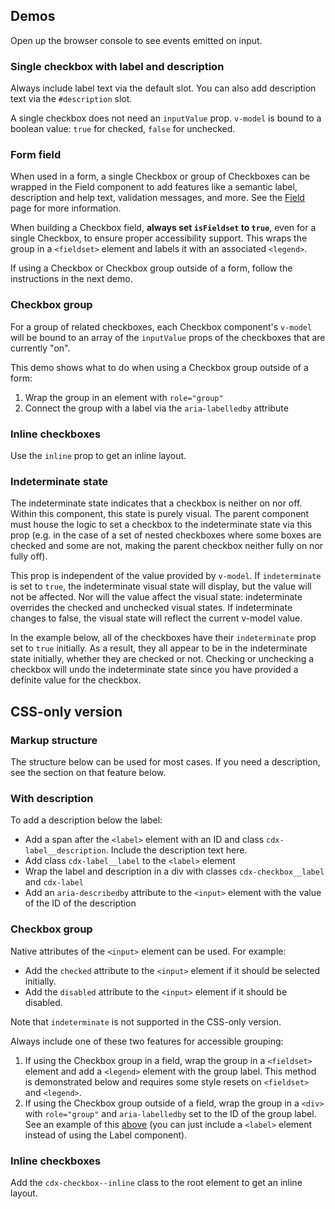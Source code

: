 <script setup>
import CheckboxGroup from '@/../component-demos/checkbox/examples/CheckboxGroup.vue';
import InlineCheckboxes from '@/../component-demos/checkbox/examples/InlineCheckboxes.vue';
import IndeterminateState from '@/../component-demos/checkbox/examples/IndeterminateState.vue';
import CheckboxWithDescription from '@/../component-demos/checkbox/examples/CheckboxWithDescription.vue';
import CheckboxField from '@/../component-demos/checkbox/examples/CheckboxField.vue';
</script>

## Demos

Open up the browser console to see events emitted on input.

### Single checkbox with label and description

Always include label text via the default slot. You can also add description text via the
`#description` slot.

A single checkbox does not need an `inputValue` prop. `v-model` is bound to a
boolean value: `true` for checked, `false` for unchecked.

<cdx-demo-wrapper :force-controls="true">
<template v-slot:demo>
	<checkbox-with-description />
</template>

<template v-slot:code>

:::code-group

<<< @/../component-demos/checkbox/examples/CheckboxWithDescription.vue [NPM]

<<< @/../component-demos/checkbox/examples-mw/CheckboxWithDescription.vue [MediaWiki]

:::

</template>
</cdx-demo-wrapper>


### Form field

When used in a form, a single Checkbox or group of Checkboxes can be wrapped in the Field component
to add features like a semantic label, description and help text, validation messages, and more.
See the [Field](./field.md) page for more information.

When building a Checkbox field, **always set `isFieldset` to `true`**, even for a single Checkbox,
to ensure proper accessibility support. This wraps the group in a `<fieldset>` element and labels it
with an associated `<legend>`.

If using a Checkbox or Checkbox group outside of a form, follow the instructions in the next demo.

<cdx-demo-wrapper :allow-link-styles="true">
<template v-slot:demo>
	<checkbox-field />
</template>

<template v-slot:code>

:::code-group

<<< @/../component-demos/checkbox/examples/CheckboxField.vue [NPM]

<<< @/../component-demos/checkbox/examples-mw/CheckboxField.vue [MediaWiki]

:::

</template>
</cdx-demo-wrapper>

### Checkbox group

For a group of related checkboxes, each Checkbox component's `v-model` will be bound to an array of
the `inputValue` props of the checkboxes that are currently "on".

This demo shows what to do when using a Checkbox group outside of a form:
1. Wrap the group in an element with `role="group"`
2. Connect the group with a label via the `aria-labelledby` attribute

<cdx-demo-wrapper :force-reset="true">
<template v-slot:demo>
	<checkbox-group />
</template>

<template v-slot:code>

:::code-group

<<< @/../component-demos/checkbox/examples/CheckboxGroup.vue [NPM]

<<< @/../component-demos/checkbox/examples-mw/CheckboxGroup.vue [MediaWiki]

:::

</template>
</cdx-demo-wrapper>

### Inline checkboxes

Use the `inline` prop to get an inline layout.

<cdx-demo-wrapper>
<template v-slot:demo>
	<inline-checkboxes />
</template>

<template v-slot:code>

:::code-group

<<< @/../component-demos/checkbox/examples/InlineCheckboxes.vue [NPM]

<<< @/../component-demos/checkbox/examples-mw/InlineCheckboxes.vue [MediaWiki]

:::

</template>
</cdx-demo-wrapper>

### Indeterminate state

The indeterminate state indicates that a checkbox is neither on nor off. Within this component, this
state is purely visual. The parent component must house the logic to set a checkbox to the
indeterminate state via this prop (e.g. in the case of a set of nested checkboxes where some boxes
are checked and some are not, making the parent checkbox neither fully on nor fully off).

This prop is independent of the value provided by `v-model`. If `indeterminate` is set to `true`,
the indeterminate visual state will display, but the value will not be affected. Nor will the value
affect the visual state: indeterminate overrides the checked and unchecked visual states. If
indeterminate changes to false, the visual state will reflect the current v-model value.

In the example below, all of the checkboxes have their `indeterminate` prop set to `true` initially.
As a result, they all appear to be in the indeterminate state initially, whether they are checked or
not. Checking or unchecking a checkbox will undo the indeterminate state since you have provided
a definite value for the checkbox.

<cdx-demo-wrapper :force-reset="true">
<template v-slot:demo>
	<indeterminate-state />
</template>

<template v-slot:code>

:::code-group

<<< @/../component-demos/checkbox/examples/IndeterminateState.vue [NPM]

<<< @/../component-demos/checkbox/examples-mw/IndeterminateState.vue [MediaWiki]

:::

</template>
</cdx-demo-wrapper>

## CSS-only version

### Markup structure

The structure below can be used for most cases. If you need a description, see the section on that
feature below.

<cdx-demo-wrapper>
<template v-slot:demo>
	<span class="cdx-checkbox">
		<input id="checkbox-css-only-1" class="cdx-checkbox__input" type="checkbox">
		<span class="cdx-checkbox__icon"></span>
		<label class="cdx-checkbox__label" for="checkbox-css-only-1">
			Checkbox 1
		</label>
	</span>
</template>
<template v-slot:code>

```html
<span class="cdx-checkbox">
	<!-- <input> element with id, type, and any other necessary attributes.
	The actual input is visually hidden. -->
	<input id="checkbox-css-only-1" class="cdx-checkbox__input" type="checkbox">
	<!-- Empty span that will be styled to look like a checkbox input. -->
	<span class="cdx-checkbox__icon"></span>
	<!-- Label with `for` attribute matching the input's id. -->
	<label class="cdx-checkbox__label" for="checkbox-css-only-1">
		Checkbox 1
	</label>
</span>
```

</template>
</cdx-demo-wrapper>

### With description

To add a description below the label:
- Add a span after the `<label>` element with an ID and class `cdx-label__description`. Include the
  description text here.
- Add class `cdx-label__label` to the `<label>` element
- Wrap the label and description in a div with classes `cdx-checkbox__label` and `cdx-label`
- Add an `aria-describedby` attribute to the `<input>` element with the value of the ID of the
  description

<cdx-demo-wrapper>
<template v-slot:demo>
	<span class="cdx-checkbox">
		<input id="checkbox-description-css-only-1" class="cdx-checkbox__input" type="checkbox" aria-describedby="cdx-description-css-1">
		<span class="cdx-checkbox__icon"></span>
		<div class="cdx-checkbox__label cdx-label">
			<label for="checkbox-description-css-only-1" class="cdx-label__label">
				Send password reset emails only when both email address and username are provided.
			</label>
			<span id="cdx-description-css-1" class="cdx-label__description">
				This improves privacy and helps prevent unsolicited emails.
			</span>
		</div>
	</span>
</template>
<template v-slot:code>

```html
<span class="cdx-checkbox">
	<input id="checkbox-description-css-only-1" class="cdx-checkbox__input" type="checkbox" aria-describedby="cdx-description-css-1">
	<span class="cdx-checkbox__icon"></span>
	<div class="cdx-checkbox__label cdx-label">
		<label for="checkbox-description-css-only-1" class="cdx-label__label">
			Send password reset emails only when both email address and username are provided.
		</label>
		<span id="cdx-description-css-1" class="cdx-label__description">
			This improves privacy and helps prevent unsolicited emails.
		</span>
	</div>
</span>
```

</template>
</cdx-demo-wrapper>

### Checkbox group

Native attributes of the `<input>` element can be used. For example:
- Add the `checked` attribute to the `<input>` element if it should be selected initially.
- Add the `disabled` attribute to the `<input>` element if it should be disabled.

Note that `indeterminate` is not supported in the CSS-only version.

Always include one of these two features for accessible grouping:
1. If using the Checkbox group in a field, wrap the group in a `<fieldset>` element and add a
  `<legend>` element with the group label. This method is demonstrated below and requires some
  style resets on `<fieldset>` and `<legend>`.
2. If using the Checkbox group outside of a field, wrap the group in a `<div>` with `role="group"`
  and `aria-labelledby` set to the ID of the group label. See an example of this
  [above](#checkbox-group) (you can just include a `<label>` element instead of using the Label
  component).

<cdx-demo-wrapper :force-reset="true">
<template v-slot:demo>
	<fieldset class="cdx-demo-css-checkbox-group">
		<legend>
			CSS-only Checkbox group demo
		</legend>
		<span class="cdx-checkbox">
			<input id="checkbox-group-css-only-1" class="cdx-checkbox__input" type="checkbox">
			<span class="cdx-checkbox__icon"></span>
			<label class="cdx-checkbox__label" for="checkbox-group-css-only-1">
				Checkbox 1
			</label>
		</span>
		<span class="cdx-checkbox">
			<input id="checkbox-group-css-only-2" class="cdx-checkbox__input" type="checkbox" checked>
			<span class="cdx-checkbox__icon"></span>
			<label class="cdx-checkbox__label" for="checkbox-group-css-only-2">
				Checkbox 2 (initially selected)
			</label>
		</span>
		<span class="cdx-checkbox">
			<input id="checkbox-group-css-only-3" class="cdx-checkbox__input" type="checkbox">
			<span class="cdx-checkbox__icon"></span>
			<label class="cdx-checkbox__label" for="checkbox-group-css-only-3">
				Checkbox 3, which has a very long label that spans onto a second line to demonstrate what happens when text wraps
			</label>
		</span>
		<span class="cdx-checkbox">
			<input id="checkbox-group-css-only-4" class="cdx-checkbox__input" type="checkbox" disabled>
			<span class="cdx-checkbox__icon"></span>
			<label class="cdx-checkbox__label" for="checkbox-group-css-only-4">
				Checkbox 4 (disabled)
			</label>
		</span>
		<span class="cdx-checkbox">
			<input id="checkbox-group-css-only-5" class="cdx-checkbox__input" type="checkbox" checked disabled>
			<span class="cdx-checkbox__icon"></span>
			<label class="cdx-checkbox__label" for="checkbox-group-css-only-5">
				Checkbox 5 (initially selected, disabled)
			</label>
		</span>
	</fieldset>
</template>
<template v-slot:code>

```html
<fieldset class="cdx-demo-css-checkbox-group">
	<legend>
		CSS-only Checkbox group demo
	</legend>
	<span class="cdx-checkbox">
		<input id="checkbox-group-css-only-1" class="cdx-checkbox__input" type="checkbox">
		<span class="cdx-checkbox__icon"></span>
		<label class="cdx-checkbox__label" for="checkbox-group-css-only-1">
			Checkbox 1
		</label>
	</span>
	<span class="cdx-checkbox">
		<input id="checkbox-group-css-only-2" class="cdx-checkbox__input" type="checkbox" checked>
		<span class="cdx-checkbox__icon"></span>
		<label class="cdx-checkbox__label" for="checkbox-group-css-only-2">
			Checkbox 2 (initially selected)
		</label>
	</span>
	<span class="cdx-checkbox">
		<input id="checkbox-group-css-only-3" class="cdx-checkbox__input" type="checkbox">
		<span class="cdx-checkbox__icon"></span>
		<label class="cdx-checkbox__label" for="checkbox-group-css-only-3">
			Checkbox 3, which has a very long label that spans onto a second line to demonstrate what happens when text wraps
		</label>
	</span>
	<span class="cdx-checkbox">
		<input id="checkbox-group-css-only-4" class="cdx-checkbox__input" type="checkbox" disabled>
		<span class="cdx-checkbox__icon"></span>
		<label class="cdx-checkbox__label" for="checkbox-group-css-only-4">
			Checkbox 4 (disabled)
		</label>
	</span>
	<span class="cdx-checkbox">
		<input id="checkbox-group-css-only-5" class="cdx-checkbox__input" type="checkbox" checked disabled>
		<span class="cdx-checkbox__icon"></span>
		<label class="cdx-checkbox__label" for="checkbox-group-css-only-5">
			Checkbox 5 (initially selected, disabled)
		</label>
	</span>
</fieldset>
```

```less
@import ( reference ) '@wikimedia/codex-design-tokens/theme-wikimedia-ui.less';

.cdx-demo-css-checkbox-group {
	// Reset fieldset styles.
	border: 0;
	padding: 0;

	legend {
		margin-bottom: @spacing-25;
		// Reset legend padding.
		padding: 0;
		font-weight: @font-weight-bold;
	}
}
```

</template>
</cdx-demo-wrapper>

### Inline checkboxes

Add the `cdx-checkbox--inline` class to the root element to get an inline layout.

<cdx-demo-wrapper>
<template v-slot:demo>
	<span class="cdx-checkbox cdx-checkbox--inline">
		<input id="checkbox-group-inline-css-only-1" class="cdx-checkbox__input" type="checkbox">
		<span class="cdx-checkbox__icon"></span>
		<label class="cdx-checkbox__label" for="checkbox-group-inline-css-only-1">
			Checkbox 1
		</label>
	</span>
	<span class="cdx-checkbox cdx-checkbox--inline">
		<input id="checkbox-group-inline-css-only-2" class="cdx-checkbox__input" type="checkbox">
		<span class="cdx-checkbox__icon"></span>
		<label class="cdx-checkbox__label" for="checkbox-group-inline-css-only-2">
			Checkbox 2
		</label>
	</span>
</template>
<template v-slot:code>

```html
<span class="cdx-checkbox cdx-checkbox--inline">
	<input id="checkbox-group-inline-css-only-1" class="cdx-checkbox__input" type="checkbox">
	<span class="cdx-checkbox__icon"></span>
	<label class="cdx-checkbox__label" for="checkbox-group-inline-css-only-1">
		Checkbox 1
	</label>
</span>
<span class="cdx-checkbox cdx-checkbox--inline">
	<input id="checkbox-group-inline-css-only-2" class="cdx-checkbox__input" type="checkbox">
	<span class="cdx-checkbox__icon"></span>
	<label class="cdx-checkbox__label" for="checkbox-group-inline-css-only-2">
		Checkbox 2
	</label>
</span>
```

</template>
</cdx-demo-wrapper>

<style lang="less" scoped>
@import ( reference ) '@wikimedia/codex-design-tokens/theme-wikimedia-ui.less';

:deep( .cdx-demo-css-checkbox-group ) {
	// Reset fieldset styles.
	border: 0;
	padding: 0;

	legend {
		margin-bottom: @spacing-25;
		padding: 0;
		font-weight: @font-weight-bold;
	}
}
</style>
